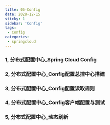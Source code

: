 ```yaml
---
title: 05-Config
date: 2028-12-15
sticky: 1
sidebar: 'Config'
tags:
 - Config
categories:
 - springcloud
---
```


### 1, 分布式配置中心_Spring Cloud Config
### 2, 分布式配置中心_Config配置总控中心搭建
### 3, 分布式配置中心_Config配置读取规则
### 4, 分布式配置中心_Config客户端配置与测试
### 5, 分布式配置中心_动态刷新
